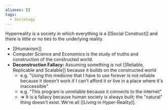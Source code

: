 ```yaml
---
aliases: []
tags:
  - Sociology
---
```

Hyperreality is a society in which everything is a [[Social Construct]] and there is little or no ties to the underlying reality.
- [[Humanism]]
- Computer Science and Economics is the study of truths and construction of the constructed world.
- **Deconstruction Fallacy:** Assuming something is not [[Reliable, Replicable and Scalable]] because it builds on the constructed world
	- e.g. "Using this medicine that I have to use forever is not reliable because it doesn't work if I can't afford it or live in a place where it's inaccessible"
	- e.g. "This program is unreliable because it connects to the internet"
	- ⇒ It is a fallacy because human society is always built; the "natural" thing doesn't exist. We're all [[Living in Hyper-Reality]].

